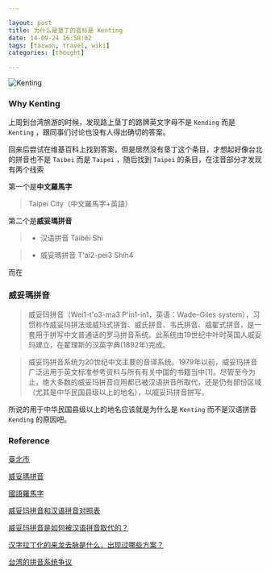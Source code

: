 ```yaml
---

layout: post
title: 为什么是垦丁的音标是 Kenting
date: 14-09-24 16:58:02
tags: [taiwan, travel, wiki]
categories: [thought]

---
```


![Kenting]({{site.url}}/assets/blog_img/2014-09-24-why-kenting-not-kending/September_15__2014_at_0817PM.jpg) 

### Why Kenting 

上周到台湾旅游的时候，发现路上垦丁的路牌英文字母不是 `Kending` 而是 `Kenting` ，跟同事们讨论也没有人得出确切的答案。

回来后尝试在维基百科上找到答案，但是居然没有垦丁这个条目，才想起好像台北的拼音也不是 `Taibei` 而是 `Taipei` ，随后找到 `Taipei` 的条目，在注音部分才发现有两个线索

第一个是**中文羅馬字** 	

> Taipei City（中文羅馬字+英語）

第二个是**威妥瑪拼音** 

> - 汉语拼音	Táiběi Shì

> - 威妥瑪拼音	T'ai2-pei3 Shih4

而在

### 威妥瑪拼音

> 威妥玛拼音（Wei1-t'o3-ma3 P'in1-in1，英语：Wade–Giles system），习惯称作威妥玛拼法或威玛式拼音、威氏拼音、韦氏拼音、威翟式拼音，是一套用于拼写中文普通话的罗马拼音系统。此系统由19世纪中叶时英国人威妥玛建立，在翟理斯的汉英字典(1892年)完成。

> 威妥玛拼音系统为20世纪中文主要的音译系统。1979年以前，威妥玛拼音广泛运用于英文标准参考资料与所有有关中国的书籍当中[1]。尽管至今为止，绝大多数的威妥玛拼音应用都已被汉语拼音所取代，还是仍有部份区域（尤其是中华民国县级以上的地名），以威妥玛拼音拼写。

所说的用于中华民国县级以上的地名应该就是为什么是 `Kenting` 而不是汉语拼音 `Kending` 的原因吧。

### Reference

[臺北市](https://zh.wikipedia.org/wiki/%E8%87%BA%E5%8C%97%E5%B8%82)

[威妥瑪拼音](https://zh.wikipedia.org/wiki/威妥瑪拼音)

[國語羅馬字](https://zh.wikipedia.org/wiki/國語羅馬字?)

[威妥玛拼音和汉语拼音对照表](http://www.nlc.gov.cn/old/forlibs/caibian/chineseromanization.htm)

[威妥玛拼音是如何被汉语拼音取代的？](http://www.zhihu.com/question/20618469)

[汉字拉丁化的来龙去脉是什么，出现过哪些方案？](http://www.zhihu.com/question/20450828)

[台湾的拼音系统争议](https://zh.wikipedia.org/wiki/台灣的拼音系統爭議)